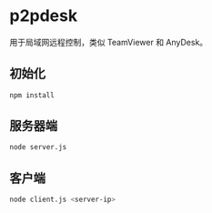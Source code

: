 # p2pdesk

用于局域网远程控制，类似 TeamViewer 和 AnyDesk。

## 初始化

```bash
npm install
```

## 服务器端

```bash
node server.js
```

## 客户端

```bash
node client.js <server-ip>
```

